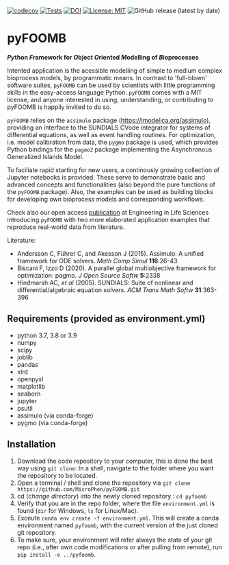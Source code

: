 [![codecov](https://codecov.io/gh/MicroPhen/pyFOOMB/branch/main/graph/badge.svg?token=7WALTIPP6O)](https://codecov.io/gh/MicroPhen/pyFOOMB)
[![Tests](https://github.com/MicroPhen/pyFOOMB/workflows/Tests/badge.svg)](https://github.com/MicroPhen/pyFOOMB/actions)
[![DOI](https://zenodo.org/badge/309308898.svg)](https://zenodo.org/badge/latestdoi/309308898)
[![License: MIT](https://img.shields.io/badge/License-MIT-yellow.svg)](https://opensource.org/licenses/MIT)
![GitHub release (latest by date)](https://img.shields.io/github/v/release/MicroPhen/pyFOOMB)

# pyFOOMB

__*Py*thon *F*ramework for *O*bject *O*riented *M*odelling of *B*ioprocesses__

Intented application is the acessible modelling of simple to medium complex bioprocess models, by programmatic means. In contrast to 'full-blown' software suites, `pyFOOMB` can be used by scientists with little programming skills in the easy-access language Python.
`pyFOOMB` comes with a MIT license, and anyone interested in using, understanding, or contributing to pyFOOMB is happily invited to do so.

`pyFOOMB` relies on the `assimulo` package (<https://jmodelica.org/assimulo>), providing an interface to the SUNDIALS CVode integrator for systems of differential equations, as well as event handling routines. For optimization, i.e. model calibration from data, the `pygmo` package is used, which provides Python bindings for the `pagmo2` package implementing the Asynchronous Generalized Islands Model.

To faciliate rapid starting for new users, a continously growing collection of Jupyter notebooks is provided. These serve to demonstrate basic and advanced concepts and functionalities (also beyond the pure functions of the `pyFOOMB` package). Also, the examples can be used as building blocks for developing own bioprocess models and corresponding workflows. 

Check also our open access [publication](https://onlinelibrary.wiley.com/doi/full/10.1002/elsc.202000088) at Engineering in Life Sciences introducing `pyFOOMB` with two more elaborated application examples that reproduce real-world data from literature.

Literature:

* Andersson C, Führer C, and Akesson J (2015). Assimulo: A unified framework for ODE solvers. _Math Comp Simul_ __116__:26-43
* Biscani F, Izzo D (2020). A parallel global multiobjective framework for optimization: pagmo. _J Open Source Softw_ __5__:2338
* Hindmarsh AC, _et al_ (2005). SUNDIALS: Suite of nonlinear and differential/algebraic equation solvers. _ACM Trans Math Softw_ __31__:363-396

## Requirements (provided as environment.yml)

* python 3.7, 3.8 or 3.9
* numpy
* scipy
* joblib
* pandas
* xlrd
* openpyxl
* matplotlib
* seaborn
* jupyter
* psutil
* assimulo (via conda-forge)
* pygmo (via conda-forge)

## Installation

1) Download the code repository to your computer, this is done the best way using `git clone`: In a shell, navigate to the folder where you want the repository to be located.
2) Open a terminal / shell and clone the repository
via `git clone https://github.com/MicroPhen/pyFOOMB.git`
3) cd (*change directory*) into the newly cloned repository : `cd pyfoomb`
4) Verify that you are in the repo folder, where the file `environment.yml` is found (`dir` for Windows, `ls` for Linux/Mac).
5) Exceute `conda env create -f environment.yml`.
This will create a conda environment named `pyfoomb`, with the current version of the just cloned git repository.
6) To make sure, your environment will refer always the state of your git repo (i.e., after own code modifications or after pulling from remote), run `pip install -e ../pyfoomb`. 
